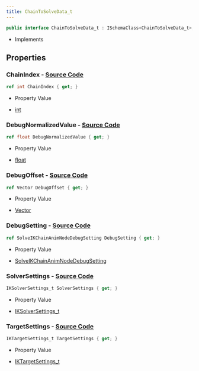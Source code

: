 ```yaml
---
title: ChainToSolveData_t
---
```


```csharp
public interface ChainToSolveData_t : ISchemaClass<ChainToSolveData_t>, ISchemaField, ISchemaClass, INativeHandle
```

- Implements

## Properties

### **ChainIndex** - [Source Code](https://github.com/swiftly-solution/swiftlys2/blob/main/managed/src/SwiftlyS2.Generated/Schemas/Interfaces/ChainToSolveData_t.cs#L16)

```csharp
ref int ChainIndex { get; }
```

- Property Value

- [int](https://learn.microsoft.com/dotnet/api/system.int32)

### **DebugNormalizedValue** - [Source Code](https://github.com/swiftly-solution/swiftlys2/blob/main/managed/src/SwiftlyS2.Generated/Schemas/Interfaces/ChainToSolveData_t.cs#L24)

```csharp
ref float DebugNormalizedValue { get; }
```

- Property Value

- [float](https://learn.microsoft.com/dotnet/api/system.single)

### **DebugOffset** - [Source Code](https://github.com/swiftly-solution/swiftlys2/blob/main/managed/src/SwiftlyS2.Generated/Schemas/Interfaces/ChainToSolveData_t.cs#L26)

```csharp
ref Vector DebugOffset { get; }
```

- Property Value

- [Vector](/docs/api/shared/natives/vector)

### **DebugSetting** - [Source Code](https://github.com/swiftly-solution/swiftlys2/blob/main/managed/src/SwiftlyS2.Generated/Schemas/Interfaces/ChainToSolveData_t.cs#L22)

```csharp
ref SolveIKChainAnimNodeDebugSetting DebugSetting { get; }
```

- Property Value

- [SolveIKChainAnimNodeDebugSetting](/docs/api/shared/schemadefinitions/solveikchainanimnodedebugsetting)

### **SolverSettings** - [Source Code](https://github.com/swiftly-solution/swiftlys2/blob/main/managed/src/SwiftlyS2.Generated/Schemas/Interfaces/ChainToSolveData_t.cs#L18)

```csharp
IKSolverSettings_t SolverSettings { get; }
```

- Property Value

- [IKSolverSettings_t](/docs/api/shared/schemadefinitions/iksolversettings_t)

### **TargetSettings** - [Source Code](https://github.com/swiftly-solution/swiftlys2/blob/main/managed/src/SwiftlyS2.Generated/Schemas/Interfaces/ChainToSolveData_t.cs#L20)

```csharp
IKTargetSettings_t TargetSettings { get; }
```

- Property Value

- [IKTargetSettings_t](/docs/api/shared/schemadefinitions/iktargetsettings_t)

